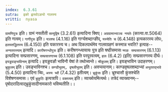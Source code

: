 ```yaml
---
index:  6.3.61
sutra:  इको ह्वस्वोऽङ्यो गालस्य
vritti:  nyasa
---
```


`ग्रामणिपुत्रः` इति। ग्रामं नयतीती `सत्यूद्विष` (3.2.61) इत्यादिना क्विप्। `अग्रग्रामाभ्याञ्च नयतेः` (कात्या.वा.5064) इति णत्वम्। `गार्गीपुत्रः` इति। `यञश्च` (4.1.16) इति गार्ग्यशब्दान्ङीप्, `यस्येति च` (6.4.148) इत्यकारस्य लोपः, `हलस्तद्धितस्य` (6.4.150) इति यकारस्य च।
अथ दिकल्पार्थमेव गालवग्रहणं कस्मान्न भवति? इत्याह--`अन्यतरस्याम्` इत्यादि। `कारीषगन्धीपुत्रः` इति। करीषगन्ध्यायायः पुत्र इति षष्ठीसमासः `ष्यङः सम्प्रसारणम्` (6.1.13) इत्यादिना सम्प्रसारणम्, `सम्प्रसारणाच्च` (6.1.108) इति परपूरवत्वम्, `हलः` (6.4.2) (इति) सम्प्रसारणस्य दीर्घः।
`इयङुवङ्भाविनाम्` इत्यादि। इयङुवङौ भाविनौ येषां ते तथोच्यन्ते। `श्रीकुलम्` इति। इयङ्भाविन उदाहरणम्। `भ्रूकुलम्` इति। उवङ्भाविनश्च। `कण्डीभूतम्, वृषलीभूतम्` इति। अवप्ययानाम्। काण्डवृषलशब्दाभ्यां `अभूततद्भावे` (5.4.50) इत्यादिना च्विः, `अस्य च्वौ` (7.4.32) इतीत्वम्।
`भ्रूकुंसः` इति। भ्रूश्चासौ कुंसश्चेति विशेषणसमासः। एवं `भ्रुकुटिः` इत्यत्रापि। `वक्तव्यम्` इति। व्याख्येयमित्यर्थः। तत्रेदं व्याख्यानम्--पृषोदरादित्वाद्भ्रुकुंसादीनामकारो भविष्यतीति।।

